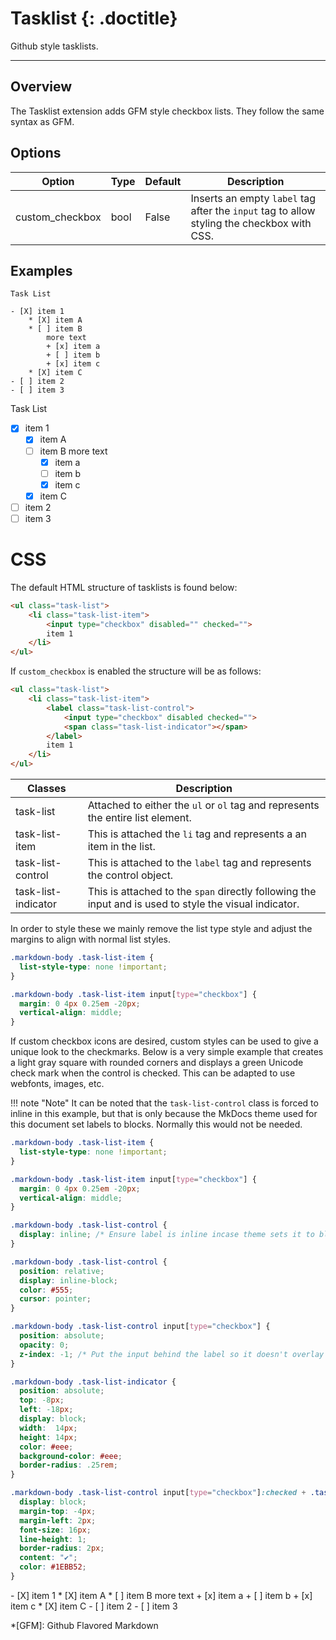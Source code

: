 # Tasklist {: .doctitle}
Github style tasklists.

---

## Overview
The Tasklist extension adds GFM style checkbox lists.  They follow the same syntax as GFM.

## Options

| Option    | Type | Default | Description |
|-----------|------|---------|-------------|
| custom_checkbox | bool | False | Inserts an empty `label` tag after the `input` tag to allow styling the checkbox with CSS. |

## Examples

```
Task List

- [X] item 1
    * [X] item A
    * [ ] item B
        more text
        + [x] item a
        + [ ] item b
        + [x] item c
    * [X] item C
- [ ] item 2
- [ ] item 3
```

Task List

- [X] item 1
    * [X] item A
    * [ ] item B
        more text
        + [x] item a
        + [ ] item b
        + [x] item c
    * [X] item C
- [ ] item 2
- [ ] item 3

# CSS
The default HTML structure of tasklists is found below:

```html
<ul class="task-list">
    <li class="task-list-item">
        <input type="checkbox" disabled="" checked="">
        item 1
    </li>
</ul>
```

If `custom_checkbox` is enabled the structure will be as follows:

```html
<ul class="task-list">
    <li class="task-list-item">
        <label class="task-list-control">
            <input type="checkbox" disabled checked="">
            <span class="task-list-indicator"></span>
        </label>
        item 1
    </li>
</ul>
```

| Classes | Description |
|---------|-------------|
| task-list | Attached to either the `ul` or `ol` tag and represents the entire list element. |
| task-list-item | This is attached the `li` tag and represents a an item in the list. |
| task-list-control | This is attached to the `label` tag and represents the control object. |
| task-list-indicator | This is attached to the `span` directly following the input and is used to style the visual indicator. |

In order to style these we mainly remove the list type style and adjust the margins to align with normal list styles.

```css
.markdown-body .task-list-item {
  list-style-type: none !important;
}

.markdown-body .task-list-item input[type="checkbox"] {
  margin: 0 4px 0.25em -20px;
  vertical-align: middle;
}
```

If custom checkbox icons are desired, custom styles can be used to give a unique look to the checkmarks.  Below is a 
very simple example that creates a light gray square with rounded corners and displays a green Unicode check mark when 
the control is checked.  This can be adapted to use webfonts, images, etc.

!!! note "Note"
    It can be noted that the `task-list-control` class is forced to inline in this example, but that is only because 
    the MkDocs theme used for this document set labels to blocks.  Normally this would not be needed.

```css
.markdown-body .task-list-item {
  list-style-type: none !important;
}

.markdown-body .task-list-item input[type="checkbox"] {
  margin: 0 4px 0.25em -20px;
  vertical-align: middle;
}

.markdown-body .task-list-control {
  display: inline; /* Ensure label is inline incase theme sets it to block.*/
}

.markdown-body .task-list-control {
  position: relative;
  display: inline-block;
  color: #555;
  cursor: pointer;
}

.markdown-body .task-list-control input[type="checkbox"] {
  position: absolute;
  opacity: 0;
  z-index: -1; /* Put the input behind the label so it doesn't overlay text */
}

.markdown-body .task-list-indicator {
  position: absolute;
  top: -8px;
  left: -18px;
  display: block;
  width:  14px;
  height: 14px;
  color: #eee;
  background-color: #eee;
  border-radius: .25rem;
}

.markdown-body .task-list-control input[type="checkbox"]:checked + .task-list-indicator::before {
  display: block;
  margin-top: -4px;
  margin-left: 2px;
  font-size: 16px;
  line-height: 1;
  border-radius: 2px;
  content: "✔";
  color: #1EBB52;
}
```

<div class="custom-task-list" markdown="1">
- [X] item 1
    * [X] item A
    * [ ] item B
        more text
        + [x] item a
        + [ ] item b
        + [x] item c
    * [X] item C
- [ ] item 2
- [ ] item 3
</div>


*[GFM]: Github Flavored Markdown
